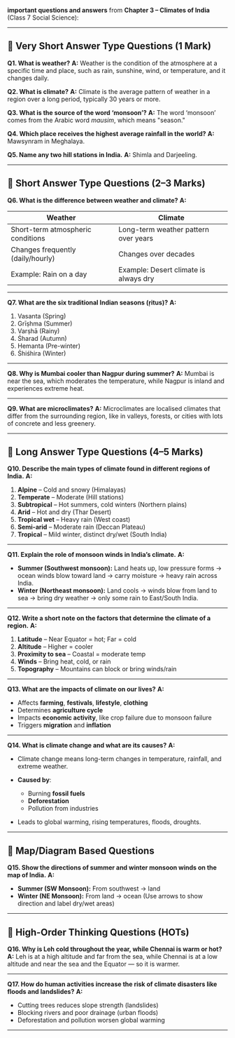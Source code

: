 **important questions and answers** from **Chapter 3 – Climates of India** (Class 7 Social Science):

---

## 📘 **Very Short Answer Type Questions (1 Mark)**

**Q1. What is weather?**
**A:** Weather is the condition of the atmosphere at a specific time and place, such as rain, sunshine, wind, or temperature, and it changes daily.

**Q2. What is climate?**
**A:** Climate is the average pattern of weather in a region over a long period, typically 30 years or more.

**Q3. What is the source of the word ‘monsoon’?**
**A:** The word ‘monsoon’ comes from the Arabic word *mausim*, which means "season."

**Q4. Which place receives the highest average rainfall in the world?**
**A:** Mawsynram in Meghalaya.

**Q5. Name any two hill stations in India.**
**A:** Shimla and Darjeeling.

---

## 📘 **Short Answer Type Questions (2–3 Marks)**

**Q6. What is the difference between weather and climate?**
**A:**

| Weather                           | Climate                               |
| --------------------------------- | ------------------------------------- |
| Short-term atmospheric conditions | Long-term weather pattern over years  |
| Changes frequently (daily/hourly) | Changes over decades                  |
| Example: Rain on a day            | Example: Desert climate is always dry |

---

**Q7. What are the six traditional Indian seasons (ṛitus)?**
**A:**

1. Vasanta (Spring)
2. Grīṣhma (Summer)
3. Varṣhā (Rainy)
4. Śharad (Autumn)
5. Hemanta (Pre-winter)
6. Śhiśhira (Winter)

---

**Q8. Why is Mumbai cooler than Nagpur during summer?**
**A:** Mumbai is near the sea, which moderates the temperature, while Nagpur is inland and experiences extreme heat.

---

**Q9. What are microclimates?**
**A:** Microclimates are localised climates that differ from the surrounding region, like in valleys, forests, or cities with lots of concrete and less greenery.

---

## 📘 **Long Answer Type Questions (4–5 Marks)**

**Q10. Describe the main types of climate found in different regions of India.**
**A:**

1. **Alpine** – Cold and snowy (Himalayas)
2. **Temperate** – Moderate (Hill stations)
3. **Subtropical** – Hot summers, cold winters (Northern plains)
4. **Arid** – Hot and dry (Thar Desert)
5. **Tropical wet** – Heavy rain (West coast)
6. **Semi-arid** – Moderate rain (Deccan Plateau)
7. **Tropical** – Mild winter, distinct dry/wet (South India)

---

**Q11. Explain the role of **monsoon winds** in India’s climate.**
**A:**

* **Summer (Southwest monsoon):** Land heats up, low pressure forms → ocean winds blow toward land → carry moisture → heavy rain across India.
* **Winter (Northeast monsoon):** Land cools → winds blow from land to sea → bring dry weather → only some rain to East/South India.

---

**Q12. Write a short note on the factors that determine the climate of a region.**
**A:**

1. **Latitude** – Near Equator = hot; Far = cold
2. **Altitude** – Higher = cooler
3. **Proximity to sea** – Coastal = moderate temp
4. **Winds** – Bring heat, cold, or rain
5. **Topography** – Mountains can block or bring winds/rain

---

**Q13. What are the impacts of climate on our lives?**
**A:**

* Affects **farming**, **festivals**, **lifestyle**, **clothing**
* Determines **agriculture cycle**
* Impacts **economic activity**, like crop failure due to monsoon failure
* Triggers **migration** and **inflation**

---

**Q14. What is climate change and what are its causes?**
**A:**

* Climate change means long-term changes in temperature, rainfall, and extreme weather.
* **Caused by**:

  * Burning **fossil fuels**
  * **Deforestation**
  * Pollution from industries
* Leads to global warming, rising temperatures, floods, droughts.

---

## 📘 **Map/Diagram Based Questions**

**Q15. Show the directions of summer and winter monsoon winds on the map of India.**
**A:**

* **Summer (SW Monsoon):** From southwest → land
* **Winter (NE Monsoon):** From land → ocean
  (Use arrows to show direction and label dry/wet areas)

---

## 📘 **High-Order Thinking Questions (HOTs)**

**Q16. Why is Leh cold throughout the year, while Chennai is warm or hot?**
**A:** Leh is at a high altitude and far from the sea, while Chennai is at a low altitude and near the sea and the Equator — so it is warmer.

---

**Q17. How do human activities increase the risk of climate disasters like floods and landslides?**
**A:**

* Cutting trees reduces slope strength (landslides)
* Blocking rivers and poor drainage (urban floods)
* Deforestation and pollution worsen global warming

---
